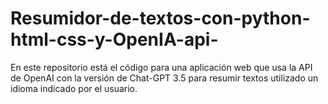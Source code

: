 # Resumidor-de-textos-con-python-html-css-y-OpenIA-api-
En este repositorio está el código para una aplicación web que usa la API de OpenAI con la versión de Chat-GPT 3.5 para resumir textos utilizado un idioma indicado por el usuario.
